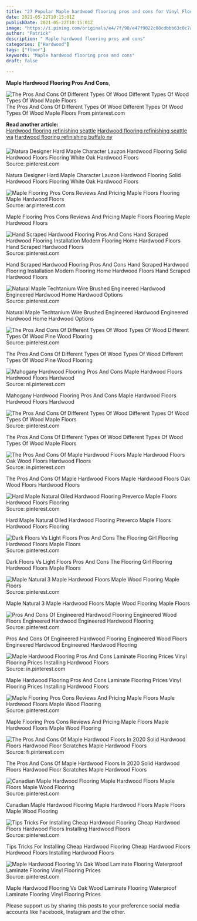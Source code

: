```yaml
---
title: "27 Popular Maple hardwood flooring pros and cons for Vinyl Flooring"
date: 2021-05-22T10:15:01Z
publishDate: 2021-05-22T10:15:01Z
image: "https://i.pinimg.com/originals/e4/7f/90/e47f9022c08cdbbb63c0c7a79bababc6.jpg"
author: "Patrick"
description: " Maple hardwood flooring pros and cons"
categories: ["Hardwood"]
tags: ["floor"]
keywords: "Maple hardwood flooring pros and cons"
draft: false

---
```

<!-- Head tag Code -->
**Maple Hardwood Flooring Pros And Cons**, 

![The Pros And Cons Of Different Types Of Wood Different Types Of Wood Types Of Wood Maple Floors](https://i.pinimg.com/originals/1e/98/b4/1e98b4dee7d3617f32f20f9cee83c9f6.jpg "The Pros And Cons Of Different Types Of Wood Different Types Of Wood Types Of Wood Maple Floors")
The Pros And Cons Of Different Types Of Wood Different Types Of Wood Types Of Wood Maple Floors From pinterest.com

**Read another article:**  
[Hardwood flooring refinishing seattle](/hardwood-flooring-refinishing-seattle/)
[Hardwood flooring refinishing seattle wa](/hardwood-flooring-refinishing-seattle-wa/)
[Hardwood flooring refinishing buffalo ny](/hardwood-flooring-refinishing-buffalo-ny/)




### 

 


![Natura Designer Hard Maple Character Lauzon Hardwood Flooring Solid Hardwood Floors Flooring White Oak Hardwood Floors](https://i.pinimg.com/originals/7d/58/84/7d588478007d9e03fc3bec32b26fa78f.jpg "Natura Designer Hard Maple Character Lauzon Hardwood Flooring Solid Hardwood Floors Flooring White Oak Hardwood Floors")
Source: pinterest.com

Natura Designer Hard Maple Character Lauzon Hardwood Flooring Solid Hardwood Floors Flooring White Oak Hardwood Floors  

![Maple Flooring Pros Cons Reviews And Pricing Maple Floors Flooring Maple Hardwood Floors](https://i.pinimg.com/736x/e4/b9/39/e4b93987f2c639adf859daca3c3d70f6.jpg "Maple Flooring Pros Cons Reviews And Pricing Maple Floors Flooring Maple Hardwood Floors")
Source: ar.pinterest.com

Maple Flooring Pros Cons Reviews And Pricing Maple Floors Flooring Maple Hardwood Floors  

![Hand Scraped Hardwood Flooring Pros And Cons Hand Scraped Hardwood Flooring Installation Modern Flooring Home Hardwood Floors Hand Scraped Hardwood Floors](https://i.pinimg.com/564x/1c/b8/3a/1cb83ad35e7317cc1a62f0db3cd7a9ea--dark-hardwood-dark-wood-floors.jpg "Hand Scraped Hardwood Flooring Pros And Cons Hand Scraped Hardwood Flooring Installation Modern Flooring Home Hardwood Floors Hand Scraped Hardwood Floors")
Source: pinterest.com

Hand Scraped Hardwood Flooring Pros And Cons Hand Scraped Hardwood Flooring Installation Modern Flooring Home Hardwood Floors Hand Scraped Hardwood Floors  

![Natural Maple Techtanium Wire Brushed Engineered Hardwood Engineered Hardwood Home Hardwood Options](https://i.pinimg.com/564x/9d/f2/9c/9df29ce1d65d7318498194530f2925a5.jpg "Natural Maple Techtanium Wire Brushed Engineered Hardwood Engineered Hardwood Home Hardwood Options")
Source: pinterest.com

Natural Maple Techtanium Wire Brushed Engineered Hardwood Engineered Hardwood Home Hardwood Options  

![The Pros And Cons Of Different Types Of Wood Types Of Wood Different Types Of Wood Pine Wood Flooring](https://i.pinimg.com/originals/56/39/0c/56390cba547f1a91e2658b2e27219280.jpg "The Pros And Cons Of Different Types Of Wood Types Of Wood Different Types Of Wood Pine Wood Flooring")
Source: pinterest.com

The Pros And Cons Of Different Types Of Wood Types Of Wood Different Types Of Wood Pine Wood Flooring  

![Mahogany Hardwood Flooring Pros And Cons Maple Hardwood Floors Hardwood Floors Hardwood](https://i.pinimg.com/originals/cf/4b/f5/cf4bf56a401d3e58abf12472bc8c91f9.jpg "Mahogany Hardwood Flooring Pros And Cons Maple Hardwood Floors Hardwood Floors Hardwood")
Source: nl.pinterest.com

Mahogany Hardwood Flooring Pros And Cons Maple Hardwood Floors Hardwood Floors Hardwood  

![The Pros And Cons Of Different Types Of Wood Different Types Of Wood Types Of Wood Maple Floors](https://i.pinimg.com/originals/1e/98/b4/1e98b4dee7d3617f32f20f9cee83c9f6.jpg "The Pros And Cons Of Different Types Of Wood Different Types Of Wood Types Of Wood Maple Floors")
Source: pinterest.com

The Pros And Cons Of Different Types Of Wood Different Types Of Wood Types Of Wood Maple Floors  

![The Pros And Cons Of Maple Hardwood Floors Maple Hardwood Floors Oak Wood Floors Hardwood Floors](https://i.pinimg.com/originals/92/a8/44/92a844f277c4ace64cbf66b22bbb1260.jpg "The Pros And Cons Of Maple Hardwood Floors Maple Hardwood Floors Oak Wood Floors Hardwood Floors")
Source: in.pinterest.com

The Pros And Cons Of Maple Hardwood Floors Maple Hardwood Floors Oak Wood Floors Hardwood Floors  

![Hard Maple Natural Oiled Hardwood Flooring Preverco Maple Floors Hardwood Floors Flooring](https://i.pinimg.com/originals/ec/68/34/ec683461ae22848ec147f3fa8022f167.jpg "Hard Maple Natural Oiled Hardwood Flooring Preverco Maple Floors Hardwood Floors Flooring")
Source: pinterest.com

Hard Maple Natural Oiled Hardwood Flooring Preverco Maple Floors Hardwood Floors Flooring  

![Dark Floors Vs Light Floors Pros And Cons The Flooring Girl Flooring Hardwood Floors Maple Floors](https://i.pinimg.com/originals/03/e0/5b/03e05bd8facba3686a2ce492556840cd.jpg "Dark Floors Vs Light Floors Pros And Cons The Flooring Girl Flooring Hardwood Floors Maple Floors")
Source: pinterest.com

Dark Floors Vs Light Floors Pros And Cons The Flooring Girl Flooring Hardwood Floors Maple Floors  

![Maple Natural 3 Maple Hardwood Floors Maple Wood Flooring Maple Floors](https://i.pinimg.com/564x/d4/90/c4/d490c4fd6a9e62e7e039e8637bfbec5e.jpg "Maple Natural 3 Maple Hardwood Floors Maple Wood Flooring Maple Floors")
Source: pinterest.com

Maple Natural 3 Maple Hardwood Floors Maple Wood Flooring Maple Floors  

![Pros And Cons Of Engineered Hardwood Flooring Engineered Wood Floors Engineered Hardwood Engineered Hardwood Flooring](https://i.pinimg.com/736x/45/1c/d9/451cd9ffcda370fc65717ef2a592a8f6.jpg "Pros And Cons Of Engineered Hardwood Flooring Engineered Wood Floors Engineered Hardwood Engineered Hardwood Flooring")
Source: pinterest.com

Pros And Cons Of Engineered Hardwood Flooring Engineered Wood Floors Engineered Hardwood Engineered Hardwood Flooring  

![Maple Hardwood Flooring Pros And Cons Laminate Flooring Prices Vinyl Flooring Prices Installing Hardwood Floors](https://i.pinimg.com/originals/4c/76/31/4c76319324a6d90f728be2559bd9a690.jpg "Maple Hardwood Flooring Pros And Cons Laminate Flooring Prices Vinyl Flooring Prices Installing Hardwood Floors")
Source: in.pinterest.com

Maple Hardwood Flooring Pros And Cons Laminate Flooring Prices Vinyl Flooring Prices Installing Hardwood Floors  

![Maple Flooring Pros Cons Reviews And Pricing Maple Floors Maple Hardwood Floors Maple Wood Flooring](https://i.pinimg.com/736x/fd/61/0a/fd610a5de03b81a5ea2f66c6ffd5124e.jpg "Maple Flooring Pros Cons Reviews And Pricing Maple Floors Maple Hardwood Floors Maple Wood Flooring")
Source: pinterest.com

Maple Flooring Pros Cons Reviews And Pricing Maple Floors Maple Hardwood Floors Maple Wood Flooring  

![The Pros And Cons Of Maple Hardwood Floors In 2020 Solid Hardwood Floors Hardwood Floor Scratches Maple Hardwood Floors](https://i.pinimg.com/736x/98/51/25/985125d13be4181a1904d6bed722bc57.jpg "The Pros And Cons Of Maple Hardwood Floors In 2020 Solid Hardwood Floors Hardwood Floor Scratches Maple Hardwood Floors")
Source: fi.pinterest.com

The Pros And Cons Of Maple Hardwood Floors In 2020 Solid Hardwood Floors Hardwood Floor Scratches Maple Hardwood Floors  

![Canadian Maple Hardwood Flooring Maple Hardwood Floors Maple Floors Maple Wood Flooring](https://i.pinimg.com/564x/69/b2/be/69b2be842b089e7c39b1f62f4455beda.jpg "Canadian Maple Hardwood Flooring Maple Hardwood Floors Maple Floors Maple Wood Flooring")
Source: pinterest.com

Canadian Maple Hardwood Flooring Maple Hardwood Floors Maple Floors Maple Wood Flooring  

![Tips Tricks For Installing Cheap Hardwood Flooring Cheap Hardwood Floors Hardwood Floors Installing Hardwood Floors](https://i.pinimg.com/originals/e2/82/83/e28283ac924c6c3a2e3e2db103172c9a.png "Tips Tricks For Installing Cheap Hardwood Flooring Cheap Hardwood Floors Hardwood Floors Installing Hardwood Floors")
Source: pinterest.com

Tips Tricks For Installing Cheap Hardwood Flooring Cheap Hardwood Floors Hardwood Floors Installing Hardwood Floors  

![Maple Hardwood Flooring Vs Oak Wood Laminate Flooring Waterproof Laminate Flooring Vinyl Flooring Prices](https://i.pinimg.com/originals/e4/7f/90/e47f9022c08cdbbb63c0c7a79bababc6.jpg "Maple Hardwood Flooring Vs Oak Wood Laminate Flooring Waterproof Laminate Flooring Vinyl Flooring Prices")
Source: pinterest.com

Maple Hardwood Flooring Vs Oak Wood Laminate Flooring Waterproof Laminate Flooring Vinyl Flooring Prices  

Please support us by sharing this posts to your preference social media accounts like Facebook, Instagram and the other.

